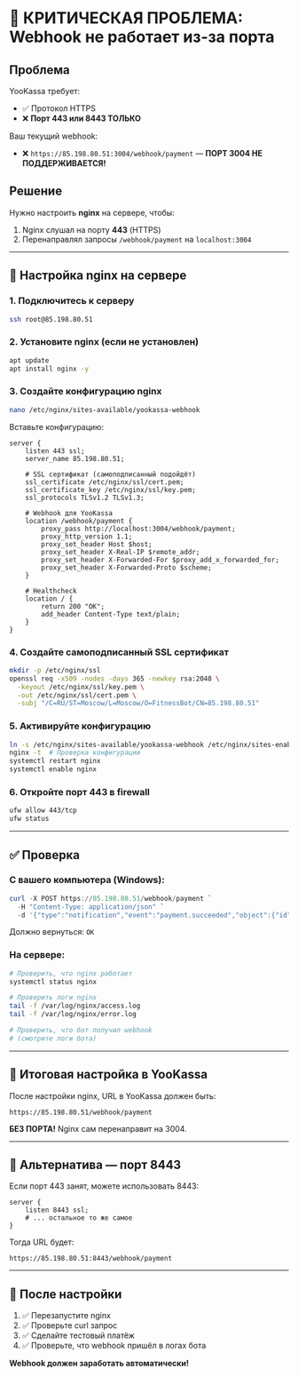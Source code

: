 # 🚨 КРИТИЧЕСКАЯ ПРОБЛЕМА: Webhook не работает из-за порта

## Проблема

YooKassa требует:
- ✅ Протокол HTTPS
- ❌ **Порт 443 или 8443 ТОЛЬКО**

Ваш текущий webhook:
- ❌ `https://85.198.80.51:3004/webhook/payment` — **ПОРТ 3004 НЕ ПОДДЕРЖИВАЕТСЯ!**

## Решение

Нужно настроить **nginx** на сервере, чтобы:
1. Nginx слушал на порту **443** (HTTPS)
2. Перенаправлял запросы `/webhook/payment` на `localhost:3004`

---

## 🔧 Настройка nginx на сервере

### 1. Подключитесь к серверу

```bash
ssh root@85.198.80.51
```

### 2. Установите nginx (если не установлен)

```bash
apt update
apt install nginx -y
```

### 3. Создайте конфигурацию nginx

```bash
nano /etc/nginx/sites-available/yookassa-webhook
```

Вставьте конфигурацию:

```nginx
server {
    listen 443 ssl;
    server_name 85.198.80.51;

    # SSL сертификат (самоподписанный подойдёт)
    ssl_certificate /etc/nginx/ssl/cert.pem;
    ssl_certificate_key /etc/nginx/ssl/key.pem;
    ssl_protocols TLSv1.2 TLSv1.3;

    # Webhook для YooKassa
    location /webhook/payment {
        proxy_pass http://localhost:3004/webhook/payment;
        proxy_http_version 1.1;
        proxy_set_header Host $host;
        proxy_set_header X-Real-IP $remote_addr;
        proxy_set_header X-Forwarded-For $proxy_add_x_forwarded_for;
        proxy_set_header X-Forwarded-Proto $scheme;
    }

    # Healthcheck
    location / {
        return 200 "OK";
        add_header Content-Type text/plain;
    }
}
```

### 4. Создайте самоподписанный SSL сертификат

```bash
mkdir -p /etc/nginx/ssl
openssl req -x509 -nodes -days 365 -newkey rsa:2048 \
  -keyout /etc/nginx/ssl/key.pem \
  -out /etc/nginx/ssl/cert.pem \
  -subj "/C=RU/ST=Moscow/L=Moscow/O=FitnessBot/CN=85.198.80.51"
```

### 5. Активируйте конфигурацию

```bash
ln -s /etc/nginx/sites-available/yookassa-webhook /etc/nginx/sites-enabled/
nginx -t  # Проверка конфигурации
systemctl restart nginx
systemctl enable nginx
```

### 6. Откройте порт 443 в firewall

```bash
ufw allow 443/tcp
ufw status
```

---

## ✅ Проверка

### С вашего компьютера (Windows):

```powershell
curl -X POST https://85.198.80.51/webhook/payment `
  -H "Content-Type: application/json" `
  -d '{"type":"notification","event":"payment.succeeded","object":{"id":"test"}}'
```

Должно вернуться: `OK`

### На сервере:

```bash
# Проверить, что nginx работает
systemctl status nginx

# Проверить логи nginx
tail -f /var/log/nginx/access.log
tail -f /var/log/nginx/error.log

# Проверить, что бот получил webhook
# (смотрите логи бота)
```

---

## 🎯 Итоговая настройка в YooKassa

После настройки nginx, URL в YooKassa должен быть:

```
https://85.198.80.51/webhook/payment
```

**БЕЗ ПОРТА!** Nginx сам перенаправит на 3004.

---

## 📝 Альтернатива — порт 8443

Если порт 443 занят, можете использовать 8443:

```nginx
server {
    listen 8443 ssl;
    # ... остальное то же самое
}
```

Тогда URL будет:
```
https://85.198.80.51:8443/webhook/payment
```

---

## 🚀 После настройки

1. ✅ Перезапустите nginx
2. ✅ Проверьте curl запрос
3. ✅ Сделайте тестовый платёж
4. ✅ Проверьте, что webhook пришёл в логах бота

**Webhook должен заработать автоматически!**
